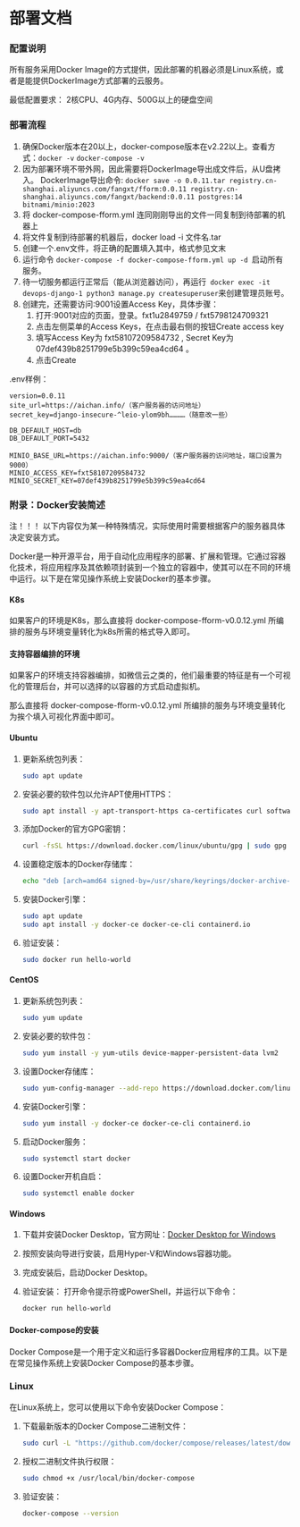 # 部署文档

### 配置说明
所有服务采用Docker Image的方式提供，因此部署的机器必须是Linux系统，或者是能提供DockerImage方式部署的云服务。

最低配置要求： 2核CPU、4G内存、500G以上的硬盘空间

### 部署流程

1. 确保Docker版本在20以上，docker-compose版本在v2.22以上。查看方式：`docker -v` `docker-compose -v`
2. 因为部署环境不带外网，因此需要将DockerImage导出成文件后，从U盘拷入。 DockerImage导出命令: `docker save -o 0.0.11.tar registry.cn-shanghai.aliyuncs.com/fangxt/fform:0.0.11 registry.cn-shanghai.aliyuncs.com/fangxt/backend:0.0.11 postgres:14 bitnami/minio:2023`
3. 将 docker-compose-fform.yml 连同刚刚导出的文件一同复制到待部署的机器上 
4. 将文件复制到待部署的机器后，docker load -i 文件名.tar
5. 创建一个.env文件，将正确的配置填入其中，格式参见文末
6. 运行命令 `docker-compose -f docker-compose-fform.yml up -d `启动所有服务。
7. 待一切服务都运行正常后（能从浏览器访问），再运行` docker exec -it devops-django-1 python3 manage.py createsuperuser`来创建管理员账号。
8. 创建完，还需要访问:9001设置Access Key，具体步骤：
   1. 打开:9001对应的页面，登录。fxt1u2849759 / fxt5798124709321
   2. 点击左侧菜单的Access Keys，在点击最右侧的按钮Create access key
   3. 填写Access Key为 fxt58107209584732 , Secret Key为 07def439b8251799e5b399c59ea4cd64 。
   4. 点击Create

.env样例：
```dotenv
version=0.0.11
site_url=https://aichan.info/（客户服务器的访问地址）
secret_key=django-insecure-^leio-ylom9bh…………（随意改一些）

DB_DEFAULT_HOST=db
DB_DEFAULT_PORT=5432

MINIO_BASE_URL=https://aichan.info:9000/（客户服务器的访问地址，端口设置为9000）
MINIO_ACCESS_KEY=fxt58107209584732
MINIO_SECRET_KEY=07def439b8251799e5b399c59ea4cd64

```

### 附录：Docker安装简述

注！！！ 以下内容仅为某一种特殊情况，实际使用时需要根据客户的服务器具体决定安装方式。

Docker是一种开源平台，用于自动化应用程序的部署、扩展和管理。它通过容器化技术，将应用程序及其依赖项封装到一个独立的容器中，使其可以在不同的环境中运行。以下是在常见操作系统上安装Docker的基本步骤。

#### K8s

如果客户的环境是K8s，那么直接将 docker-compose-fform-v0.0.12.yml 所编排的服务与环境变量转化为k8s所需的格式导入即可。

#### 支持容器编排的环境

如果客户的环境支持容器编排，如微信云之类的，他们最重要的特征是有一个可视化的管理后台，并可以选择的以容器的方式启动虚拟机。

那么直接将 docker-compose-fform-v0.0.12.yml 所编排的服务与环境变量转化为挨个填入可视化界面中即可。

#### Ubuntu

1. 更新系统包列表：
   ```bash
   sudo apt update
   ```

2. 安装必要的软件包以允许APT使用HTTPS：
   ```bash
   sudo apt install -y apt-transport-https ca-certificates curl software-properties-common
   ```

3. 添加Docker的官方GPG密钥：
   ```bash
   curl -fsSL https://download.docker.com/linux/ubuntu/gpg | sudo gpg --dearmor -o /usr/share/keyrings/docker-archive-keyring.gpg
   ```

4. 设置稳定版本的Docker存储库：
   ```bash
   echo "deb [arch=amd64 signed-by=/usr/share/keyrings/docker-archive-keyring.gpg] https://download.docker.com/linux/ubuntu $(lsb_release -cs) stable" | sudo tee /etc/apt/sources.list.d/docker.list > /dev/null
   ```

5. 安装Docker引擎：
   ```bash
   sudo apt update
   sudo apt install -y docker-ce docker-ce-cli containerd.io
   ```

6. 验证安装：
   ```bash
   sudo docker run hello-world
   ```

#### CentOS

1. 更新系统包列表：
   ```bash
   sudo yum update
   ```

2. 安装必要的软件包：
   ```bash
   sudo yum install -y yum-utils device-mapper-persistent-data lvm2
   ```

3. 设置Docker存储库：
   ```bash
   sudo yum-config-manager --add-repo https://download.docker.com/linux/centos/docker-ce.repo
   ```

4. 安装Docker引擎：
   ```bash
   sudo yum install -y docker-ce docker-ce-cli containerd.io
   ```

5. 启动Docker服务：
   ```bash
   sudo systemctl start docker
   ```

6. 设置Docker开机自启：
   ```bash
   sudo systemctl enable docker
   ```

#### Windows

1. 下载并安装Docker Desktop，官方网址：[Docker Desktop for Windows](https://docs.docker.com/desktop/install/windows-install/)

2. 按照安装向导进行安装，启用Hyper-V和Windows容器功能。

3. 完成安装后，启动Docker Desktop。

4. 验证安装：
   打开命令提示符或PowerShell，并运行以下命令：
   ```bash
   docker run hello-world
   ```
   
#### Docker-compose的安装
Docker Compose是一个用于定义和运行多容器Docker应用程序的工具。以下是在常见操作系统上安装Docker Compose的基本步骤。

### Linux

在Linux系统上，您可以使用以下命令安装Docker Compose：

1. 下载最新版本的Docker Compose二进制文件：
   ```bash
   sudo curl -L "https://github.com/docker/compose/releases/latest/download/docker-compose-$(uname -s)-$(uname -m)" -o /usr/local/bin/docker-compose
   ```

2. 授权二进制文件执行权限：
   ```bash
   sudo chmod +x /usr/local/bin/docker-compose
   ```

3. 验证安装：
   ```bash
   docker-compose --version
   ```
